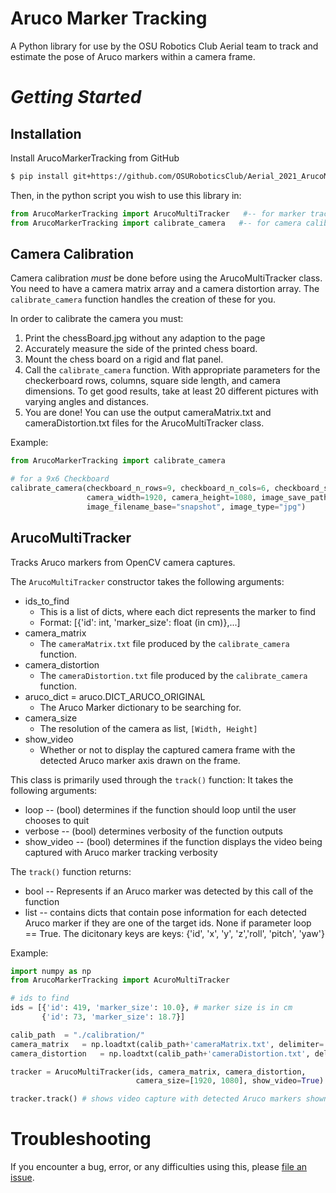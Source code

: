 # **Aruco Marker Tracking**
A Python library for use by the OSU Robotics Club Aerial team to track and estimate the pose of Aruco markers within a camera frame.


# *Getting Started*

## Installation

Install ArucoMarkerTracking from GitHub
```bash
$ pip install git+https://github.com/OSURoboticsClub/Aerial_2021_ArucoMarkerTracking
```

Then, in the python script you wish to use this library in:
```python
from ArucoMarkerTracking import ArucoMultiTracker   #-- for marker tracking functionality
from ArucoMarkerTracking import calibrate_camera   #-- for camera calibration
```
## Camera Calibration
Camera calibration *must* be done before using the ArucoMultiTracker class. You need to have a camera matrix array and a camera distortion array. The `calibrate_camera` function handles the creation of these for you. 

In order to calibrate the camera you must:

1. Print the chessBoard.jpg without any adaption to the page
2. Accurately measure the side of the printed chess board.
3. Mount the chess board on a rigid and flat panel.
4. Call the `calibrate_camera` function. With appropriate parameters for the checkerboard rows, columns, square side length, and camera dimensions. To get good results, take at least 20 different pictures with varying angles and distances.
5. You are done! You can use the output cameraMatrix.txt and cameraDistortion.txt files for the ArucoMultiTracker class.

Example:
```python
from ArucoMarkerTracking import calibrate_camera

# for a 9x6 Checkboard 
calibrate_camera(checkboard_n_rows=9, checkboard_n_cols=6, checkboard_sqr_dim=3.0, 
                 camera_width=1920, camera_height=1080, image_save_path="./calibration/", 
                 image_filename_base="snapshot", image_type="jpg")
```

## ArucoMultiTracker
Tracks Aruco markers from OpenCV camera captures. 

The `ArucoMultiTracker` constructor takes the following arguments:
* ids_to_find
    * This is a list of dicts, where each dict represents the marker to find
    * Format: [{'id': int, 'marker_size': float (in cm)},...]
* camera_matrix
    * The `cameraMatrix.txt` file produced by the `calibrate_camera` function.
* camera_distortion
    * The `cameraDistortion.txt` file produced by the `calibrate_camera` function.
* aruco_dict = aruco.DICT_ARUCO_ORIGINAL
    * The Aruco Marker dictionary to be searching for.
* camera_size
    * The resolution of the camera as list, `[Width, Height]` 
* show_video
    * Whether or not to display the captured camera frame with the detected Aruco marker axis drawn on the frame.

This class is primarily used through the `track()` function:
It takes the following arguments:
* loop -- (bool) determines if the function should loop until the user chooses to quit
* verbose -- (bool) determines verbosity of the function outputs
* show_video -- (bool) determines if the function displays the video being captured with Aruco marker tracking verbosity

The `track()` function returns:
* bool -- Represents if an Aruco marker was detected by this call of the function
* list -- contains dicts that contain pose information for each detected Aruco marker if they are one of the target ids. None if parameter loop == True. The dicitonary keys are keys: {'id', 'x', 'y', 'z','roll', 'pitch', 'yaw'}

Example:
```python
import numpy as np
from ArucoMarkerTracking import AcuroMultiTracker

# ids to find
ids = [{'id': 419, 'marker_size': 10.0}, # marker size is in cm
       {'id': 73, 'marker_size': 18.7}]

calib_path  = "./calibration/"
camera_matrix   = np.loadtxt(calib_path+'cameraMatrix.txt', delimiter=',')
camera_distortion   = np.loadtxt(calib_path+'cameraDistortion.txt', delimiter=',')                                      

tracker = ArucoMultiTracker(ids, camera_matrix, camera_distortion, 
                            camera_size=[1920, 1080], show_video=True)

tracker.track() # shows video capture with detected Aruco markers shown
```


# Troubleshooting

If you encounter a bug, error, or any difficulties using this, please [file an issue](https://github.com/OSURoboticsClub/Aerial_2021_ArucoMarkerTracking/issues).
